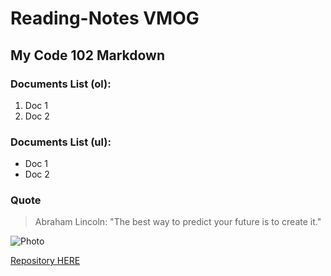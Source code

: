# Reading-Notes VMOG
## My Code 102 Markdown

### Documents List (ol):
1. Doc 1
2. Doc 2

### Documents List (ul):
* Doc 1
* Doc 2

### Quote
> Abraham Lincoln: "The best way to predict your future is to create it."

![Photo](https://res.cloudinary.com/vmog/image/upload/v1675703840/photos/cjmfib5jvtq3qo8x6vne.jpg)

[Repository HERE](https://github.com/VMO2020/Reading-notes/)
